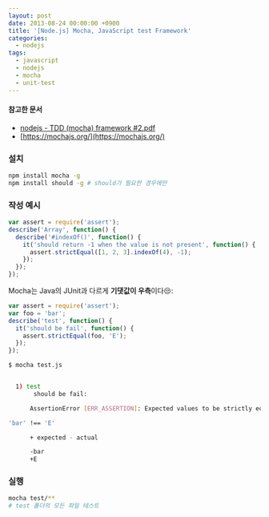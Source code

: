 ```yaml
---
layout: post
date: 2013-08-24 00:00:00 +0900
title: '[Node.js] Mocha, JavaScript test Framework'
categories:
  - nodejs
tags:
  - javascript
  - nodejs
  - mocha
  - unit-test
---
```


#### 참고한 문서

- [nodejs - TDD (mocha) framework #2.pdf](/attachment/nodejs-TDD-mocha-framework-2.pdf)
- [https://mochajs.org/](https://mochajs.org/)

### 설치

```bash
npm install mocha -g
npm install should -g # should가 필요한 경우에만
```

### 작성 예시

```js
var assert = require('assert');
describe('Array', function() {
  describe('#indexOf()', function() {
    it('should return -1 when the value is not present', function() {
      assert.strictEqual([1, 2, 3].indexOf(4), -1);
    });
  });
});
```

Mocha는 Java의 JUnit과 다르게 **기댓값이 우측**이다😒:

```js
var assert = require('assert');
var foo = 'bar';
describe('test', function() {
  it('should be fail', function() {
    assert.strictEqual(foo, 'E');
  });
});
```

```bash
$ mocha test.js


  1) test
       should be fail:

      AssertionError [ERR_ASSERTION]: Expected values to be strictly equal:

'bar' !== 'E'

      + expected - actual

      -bar
      +E
```

### 실행

```bash
mocha test/**
# test 폴더의 모든 파일 테스트
```
